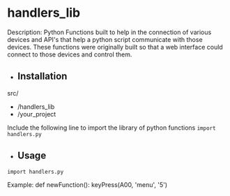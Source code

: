 # handlers_lib

Description:
Python Functions built to help in the connection of various devices and API's that help a python script communicate with those devices. These functions were originally built so that a web interface could connect to those devices and control them.


* ## Installation
src/
  * /handlers_lib
  * /your_project
  
 Include the following line to import the library of python functions
 ```import handlers.py```
 

  

* ## Usage
```import handlers.py```

Example:
 def newFunction():
      keyPress(A00, 'menu', '5')
